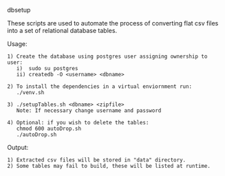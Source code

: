 dbsetup

These scripts are used to automate the process of converting flat csv files into a set of relational database tables.


Usage:

	1) Create the database using postgres user assigning ownership to user:
	   i)  sudo su postgres
	   ii) createdb -O <username> <dbname>
	   
	2) To install the dependencies in a virtual enviornment run:
	   ./venv.sh 

	3) ./setupTables.sh <dbname> <zipfile> 
	   Note: If necessary change username and password

	4) Optional: if you wish to delete the tables:
	   chmod 600 autoDrop.sh
	   ./autoDrop.sh


Output:

	1) Extracted csv files will be stored in "data" directory.
	2) Some tables may fail to build, these will be listed at runtime.
	
      


